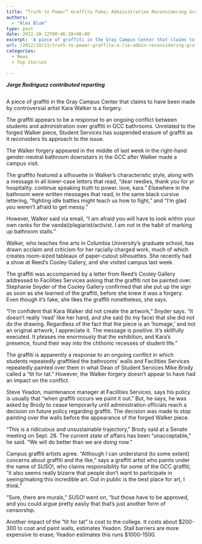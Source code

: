 ```yaml
---
title: “Truth to Power” Graffito Fake; Administration Reconsidering Graffiti Policy
authors: 
  - "Alex Blum"
type: post
date: 2012-10-12T00:46:28+00:00
excerpt: 'A piece of graffiti in the Gray Campus Center that claims to have been made by controversial artist Kara Walker is a forgery. '
url: /2012/10/11/truth-to-power-graffito-a-lie-admin-reconsidering-graffiti-policy/
categories:
  - News
  - Top Stories

---
```

<p style="text-align: left;">
  <strong><em>Jorge Rodriguez contributed reporting</em></strong>
</p>

<a href="http://www.reedquest.org/2012/10/truth-to-power-graffito-a-lie-admin-reconsidering-graffiti-policy/graffiti-web/" rel="attachment wp-att-1729"><img class="alignnone size-full wp-image-1729" title="Alleged Kara Walker Graffiti" src="https://i1.wp.com/www.reedquest.org/wp-content/uploads/2012/10/graffiti-web.jpg?resize=770%2C513" alt="" data-recalc-dims="1" /></a>

A piece of graffiti in the Gray Campus Center that claims to have been made by controversial artist Kara Walker is a forgery.

The graffiti appears to be a response to an ongoing conflict between students and administration over graffiti in GCC bathrooms. Unrelated to the forged Walker piece, Student Services has suspended erasure of graffiti as it reconsiders its approach to the issue.

The Walker forgery appeared in the middle of last week in the right-hand gender-neutral bathroom downstairs in the GCC after Walker made a campus visit.

The graffito featured a silhouette in Walker&#8217;s characteristic style, along with a message in all lower-case letters that read, “dear reedies, thank you for yr hospitality. continue speaking truth to power. love, kara.” Elsewhere in the bathroom were written messages that read, in the same black cursive lettering, “fighting idle battles might teach us how to fight,” and “I&#8217;m glad you weren&#8217;t afraid to get messy.”

However, Walker said via email, “I am afraid you will have to look within your own ranks for the vandal/plagiarist/activist. I am not in the habit of marking up bathroom stalls.”

Walker, who teaches fine arts in Columbia University&#8217;s graduate school, has drawn acclaim and criticism for her racially charged work, much of which creates room-sized tableaux of paper-cutout silhouettes. She recently had a show at Reed&#8217;s Cooley Gallery, and she visited campus last week.

The graffiti was accompanied by a letter from Reed&#8217;s Cooley Gallery addressed to Facilities Services asking that the graffiti not be painted over. Stephanie Snyder of the Cooley Gallery confirmed that she put up the sign as soon as she learned of the graffiti, before she knew it was a forgery. Even though it&#8217;s fake, she likes the graffiti nonetheless, she says.

“I&#8217;m confident that Kara Walker did not create the artwork,” Snyder says. “It doesn&#8217;t really &#8216;read&#8217; like her hand, and she said (to my face) that she did not do the drawing. Regardless of the fact that the piece is an &#8216;homage,&#8217; and not an original artwork, I appreciate it. The message is positive. It&#8217;s skillfully executed. It pleases me enormously that the exhibition, and Kara&#8217;s presence, found their way into the chthonic recesses of student life.”

The graffiti is apparently a response to an ongoing conflict in which students repeatedly graffitied the bathrooms&#8217; walls and Facilities Services repeatedly painted over them in what Dean of Student Services Mike Brody called a “tit for tat.” However, the Walker forgery doesn&#8217;t appear to have had an impact on the conflict.

Steve Yeadon, maintenance manager at Facilities Services, says his policy is usually that “when graffiti occurs we paint it out.” But, he says, he was asked by Brody to cease temporarily until administration officials reach a decision on future policy regarding graffiti. The decision was made to stop painting over the walls before the appearance of the forged Walker piece.

“This is a ridiculous and unsustainable trajectory,” Brody said at a Senate meeting on Sept. 28. The current state of affairs has been “unacceptable,” he said. “We will do better than we are doing now.”

Campus graffiti artists agree. “Although I can understand (to some extent) concerns about graffiti and the like,” says a graffiti artist who paints under the name of SUSO!, who claims responsibility for some of the GCC graffiti, “it also seems really bizarre that people don&#8217;t want to participate in seeing/making this incredible art. Out in public is the best place for art, I think.”

“Sure, there are murals,” SUSO! went on, “but those have to be approved, and you could argue pretty easily that that&#8217;s just another form of censorship.

Another impact of the “tit for tat” is cost to the college. It costs about $200-300 to coat and paint walls, estimates Yeadon. Stall barriers are more expensive to erase; Yeadon estimates this runs $1000-1500.